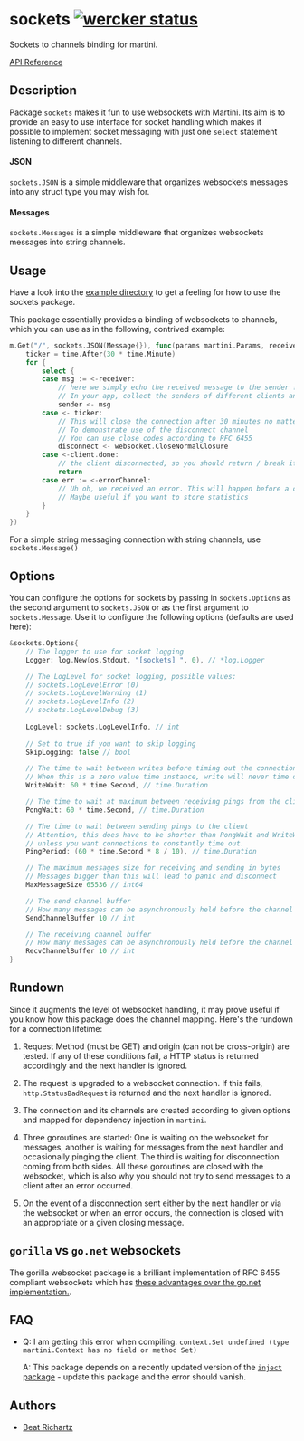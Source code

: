 # sockets [![wercker status](https://app.wercker.com/status/4298e26d2bb869fc9b0134ad80ef5eb3/s/master "wercker status")](https://app.wercker.com/project/bykey/4298e26d2bb869fc9b0134ad80ef5eb3)

Sockets to channels binding for martini.

[API Reference](http://godoc.org/github.com/beatrichartz/sockets)

## Description

Package `sockets` makes it fun to use websockets with Martini. Its aim is to provide an easy to use interface for socket handling which makes it possible to implement socket messaging with just one `select` statement listening to different channels.

#### JSON

`sockets.JSON` is a simple middleware that organizes websockets messages into any struct type you may wish for.

#### Messages

`sockets.Messages` is a simple middleware that organizes websockets messages into string channels.

## Usage

Have a look into the [example directory](https://github.com/beatrichartz/martini-sockets/tree/master/example) to get a feeling for how to use the sockets package.

This package essentially provides a binding of websockets to channels, which you can use as in the following, contrived example:

```go
m.Get("/", sockets.JSON(Message{}), func(params martini.Params, receiver <-chan *Message, sender chan<- *Message, done <-chan bool, disconnect chan<- int, errorChannel <-chan error) {
	ticker = time.After(30 * time.Minute)
	for {
		select {
		case msg := <-receiver:
			// here we simply echo the received message to the sender for demonstration purposes
			// In your app, collect the senders of different clients and do something useful with them
			sender <- msg
		case <- ticker:
			// This will close the connection after 30 minutes no matter what
			// To demonstrate use of the disconnect channel
			// You can use close codes according to RFC 6455
			disconnect <- websocket.CloseNormalClosure
		case <-client.done:
			// the client disconnected, so you should return / break if the done channel gets sent a message
			return
		case err := <-errorChannel:
			// Uh oh, we received an error. This will happen before a close if the client did not disconnect regularly.
			// Maybe useful if you want to store statistics
		}
	}
})
```

For a simple string messaging connection with string channels, use ``sockets.Message()``

## Options
You can configure the options for sockets by passing in ``sockets.Options`` as the second argument to ``sockets.JSON`` or as the first argument to ``sockets.Message``. Use it to configure the following options (defaults are used here):

```go
&sockets.Options{
	// The logger to use for socket logging
	Logger: log.New(os.Stdout, "[sockets] ", 0), // *log.Logger

	// The LogLevel for socket logging, possible values:
	// sockets.LogLevelError (0)
	// sockets.LogLevelWarning (1)
	// sockets.LogLevelInfo (2)
	// sockets.LogLevelDebug (3)
	
	LogLevel: sockets.LogLevelInfo, // int
	
	// Set to true if you want to skip logging
	SkipLogging: false // bool

	// The time to wait between writes before timing out the connection
	// When this is a zero value time instance, write will never time out
	WriteWait: 60 * time.Second, // time.Duration

	// The time to wait at maximum between receiving pings from the client.
	PongWait: 60 * time.Second, // time.Duration

	// The time to wait between sending pings to the client
	// Attention, this does have to be shorter than PongWait and WriteWait
	// unless you want connections to constantly time out.
	PingPeriod: (60 * time.Second * 8 / 10), // time.Duration

	// The maximum messages size for receiving and sending in bytes
	// Messages bigger than this will lead to panic and disconnect
	MaxMessageSize 65536 // int64

	// The send channel buffer
	// How many messages can be asynchronously held before the channel blocks
	SendChannelBuffer 10 // int

	// The receiving channel buffer
	// How many messages can be asynchronously held before the channel blocks
	RecvChannelBuffer 10 // int
}
```

## Rundown
Since it augments the level of websocket handling, it may prove useful if you know how this package does the channel mapping. Here's the rundown for a connection lifetime:

1. Request Method (must be GET) and origin (can not be cross-origin) are tested. If any of these conditions fail, a HTTP status is returned accordingly and the next handler is ignored.

2. The request is upgraded to a websocket connection. If this fails, ``http.StatusBadRequest`` is returned and the next handler is ignored.

3. The connection and its channels are created according to given options and mapped for dependency injection in ``martini``.

4. Three goroutines are started: One is waiting on the websocket for messages, another is waiting for messages from the next handler and occasionally pinging the client. The third is waiting for disconnection coming from both sides. All these goroutines are closed with the websocket, which is also why you should not try to send messages to a client after an error occurred.

5. On the event of a disconnection sent either by the next handler or via the websocket or when an error occurs, the connection is closed with an appropriate or a given closing message.


## ``gorilla`` vs ``go.net`` websockets
The gorilla websocket package is a brilliant implementation of RFC 6455 compliant websockets which has [these advantages over the go.net implementation.](https://github.com/gorilla/websocket#protocol-compliance). 

## FAQ
- Q: I am getting this error when compiling: `context.Set undefined (type martini.Context has no field or method Set)`
  
	A: This package depends on a recently updated version of the [`inject` package](https://github.com/codegangsta/inject) - update this package and the error should vanish.

## Authors

* [Beat Richartz](https://github.com/beatrichartz)
